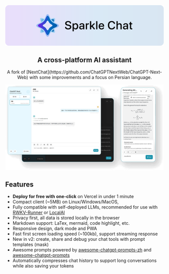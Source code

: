 <div align="center">

<picture>
  <source media="(prefers-color-scheme: dark)" srcset="./docs/images/head-cover-dark.svg">
  <img alt="github-banner" src="./docs/images/head-cover.svg">
</picture>

<h2 align="center">A cross-platform AI assistant</h2>
A fork of [NextChat](https://github.com/ChatGPTNextWeb/ChatGPT-Next-Web) with some improvements and a focus on Persian language.

![cover](./docs/images/cover.png)

</div>

## Features

- **Deploy for free with one-click** on Vercel in under 1 minute
- Compact client (~5MB) on Linux/Windows/MacOS, 
- Fully compatible with self-deployed LLMs, recommended for use with [RWKV-Runner](https://github.com/josStorer/RWKV-Runner) or [LocalAI](https://github.com/go-skynet/LocalAI)
- Privacy first, all data is stored locally in the browser
- Markdown support: LaTex, mermaid, code highlight, etc.
- Responsive design, dark mode and PWA
- Fast first screen loading speed (~100kb), support streaming response
- New in v2: create, share and debug your chat tools with prompt templates (mask)
- Awesome prompts powered by [awesome-chatgpt-prompts-zh](https://github.com/PlexPt/awesome-chatgpt-prompts-zh) and [awesome-chatgpt-prompts](https://github.com/f/awesome-chatgpt-prompts)
- Automatically compresses chat history to support long conversations while also saving your tokens
